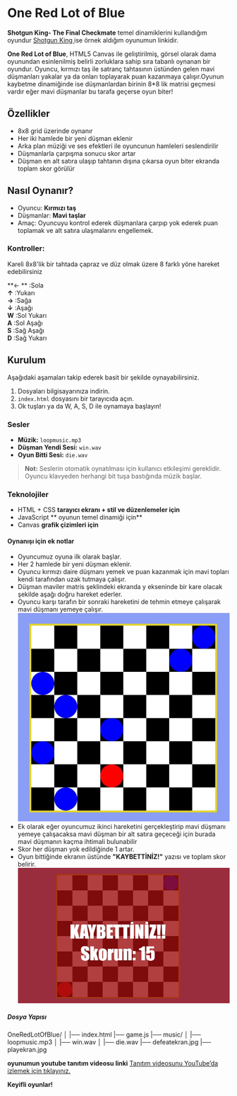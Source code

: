 
# One Red Lot of Blue
**Shotgun King- The Final Checkmate** temel dinamiklerini kullandığım oyundur
[Shotgun King ](https://punkcake.itch.io/shotgun-king)
 ise örnek aldığım oyunumun linkidir.

**One Red Lot of Blue**, HTML5 Canvas ile geliştirilmiş, görsel olarak dama oyunundan esinlenilmiş belirli zorluklara sahip sıra tabanlı oynanan bir oyundur. Oyuncu, kırmızı taş ile satranç tahtasının üstünden gelen mavi düşmanları yakalar ya da onları toplayarak puan kazanmaya çalışır.Oyunun kaybetme dinamiğinde ise düşmanlardan birinin 8*8 lik matrisi geçmesi vardır eğer mavi düşmanlar bu tarafa geçerse oyun biter!


##  Özellikler

- 8x8 grid üzerinde oynanır
- Her iki hamlede bir yeni düşman eklenir
- Arka plan müziği ve ses efektleri ile oyuncunun hamleleri seslendirilir
- Düşmanlarla çarpışma sonucu skor artar
- Düşman en alt satıra ulaşıp tahtanın dışına çıkarsa oyun biter ekranda toplam skor görülür


##  Nasıl Oynanır?

- Oyuncu: **Kırmızı taş** 
- Düşmanlar: **Mavi taşlar** 
- Amaç: Oyuncuyu kontrol ederek düşmanlara çarpıp yok ederek puan toplamak ve alt satıra ulaşmalarını engellemek.

### Kontroller:
Kareli 8x8'lik bir tahtada çapraz ve düz olmak üzere 8 farklı yöne hareket edebilirsiniz

 **← **  :Sola           
 **↑**   :Yukarı         
 **→**   :Sağa           
 **↓**   :Aşağı          
 **W**   :Sol Yukarı     
 **A**   :Sol Aşağı      
 **S**   :Sağ Aşağı     
 **D**   :Sağ Yukarı     

##  Kurulum
Aşağıdaki aşamaları takip ederek basit bir şekilde oynayabilirsiniz.
1. Dosyaları bilgisayarınıza indirin.
2. `index.html` dosyasını bir tarayıcıda açın.
3. Ok tuşları ya da W, A, S, D ile oynamaya başlayın!


### Sesler

- **Müzik:** `loopmusic.mp3`
- **Düşman Yendi Sesi:** `win.wav`
- **Oyun Bitti Sesi:** `die.wav`
> **Not:** Seslerin otomatik oynatılması için kullanıcı etkileşimi gereklidir. Oyuncu klavyeden herhangi bit tuşa bastığında müzik başlar.

### Teknolojiler

- HTML + CSS **tarayıcı ekranı + stil ve düzenlemeler için**
- JavaScript ** oyunun temel dinamiği için**
- Canvas **grafik çizimleri için**

#### Oynanışı için ek notlar

- Oyuncumuz oyuna ilk olarak başlar.
- Her 2 hamlede bir yeni düşman eklenir.
- Oyuncu kırmızı daire düşmanı yemek ve puan kazanmak için mavi topları kendi tarafından uzak tutmaya çalışır.
- Düşman maviler matris şeklindeki ekranda y ekseninde bir kare olacak şekilde aşağı doğru hareket ederler.
- Oyuncu karşı tarafın bir sonraki hareketini de tehmin etmeye çalışarak mavi düşmanı yemeye çalışır.
![oyun içi ekran](screenshots/playekran.jpg)
- Ek olarak eğer oyuncumuz ikinci hareketini gerçekleştirip mavi düşmanı yemeye çalışacaksa mavi düşman bir alt satıra geçeceği için burada mavi düşmanın kaçma ihtimali bulunabilir
- Skor her düşman yok edildiğinde 1 artar.
- Oyun bittiğinde ekranın üstünde **"KAYBETTİNİZ!"** yazısı ve toplam skor belirir.
![yenilgi ekranı](screenshots/defeatekran.jpg)





##### Dosya Yapısı
OneRedLotOfBlue/
│
|── index.html
|── game.js
|── music/
│ |── loopmusic.mp3
│ |── win.wav
│ |── die.wav
|── defeatekran.jpg
|── playekran.jpg


**oyunumun youtube tanıtım videosu linki**
[Tanıtım videosunu YouTube’da izlemek için tıklayınız.](https://www.youtube.com/watch?v=eMAcy58IOiQ)

**Keyifli oyunlar!**

